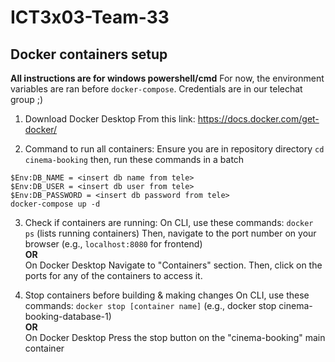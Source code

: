 # ICT3x03-Team-33
## Docker containers setup
**All instructions are for windows powershell/cmd**
For now, the environment variables are ran before `docker-compose`. Credentials are in our telechat group ;)
1. Download Docker Desktop
From this link: https://docs.docker.com/get-docker/

2. Command to run all containers:
Ensure you are in repository directory `cd cinema-booking` 
then, run these commands in a batch

```
$Env:DB_NAME = <insert db name from tele>
$Env:DB_USER = <insert db user from tele>
$Env:DB_PASSWORD = <insert db password from tele>
docker-compose up -d
```

3. Check if containers are running:
On CLI, use these commands:
`docker ps` (lists running containers)
Then, navigate to the port number on your browser (e.g., `localhost:8080` for frontend)\
**OR** \
On Docker Desktop
Navigate to "Containers" section. Then, click on the ports for any of the containers to access it.

4. Stop containers before building & making changes
On CLI, use these commands:
`docker stop [container name]` (e.g., docker stop cinema-booking-database-1)\
**OR** \
On Docker Desktop
Press the stop button on the "cinema-booking" main container
